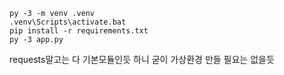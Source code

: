 ```
py -3 -m venv .venv
.venv\Scripts\activate.bat
pip install -r requirements.txt
py -3 app.py
```

requests말고는 다 기본모듈인듯 하니 굳이 가상환경 만들 필요는 없을듯
